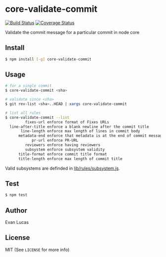 # core-validate-commit

[![Build Status](https://travis-ci.org/nodejs/core-validate-commit.svg)](https://travis-ci.org/nodejs/core-validate-commit)
[![Coverage Status](https://coveralls.io/repos/evanlucas/core-validate-commit/badge.svg?branch=master&service=github)](https://coveralls.io/github/evanlucas/core-validate-commit?branch=master)

Validate the commit message for a particular commit in node core

## Install

```bash
$ npm install [-g] core-validate-commit
```

## Usage

```bash
# for a single commit
$ core-validate-commit <sha>

# validate since <sha>
$ git rev-list <sha>..HEAD | xargs core-validate-commit

# list all rules
$ core-validate-commit --list
         fixes-url enforce format of Fixes URLs
  line-after-title enforce a blank newline after the commit title
       line-length enforce max length of lines in commit body
      metadata-end enforce that metadata is at the end of commit messages
            pr-url enforce PR-URL
         reviewers enforce having reviewers
         subsystem enforce subsystem validity
      title-format enforce commit title format
      title-length enforce max length of commit title
```
Valid subsystems are definded in [lib/rules/subsystem.js](./lib/rules/subsystem.js).

## Test

```bash
$ npm test
```

## Author

Evan Lucas

## License

MIT (See `LICENSE` for more info)
